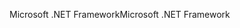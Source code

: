 <span data-ttu-id="ab53c-101">Microsoft .NET Framework</span><span class="sxs-lookup"><span data-stu-id="ab53c-101">Microsoft .NET Framework</span></span>